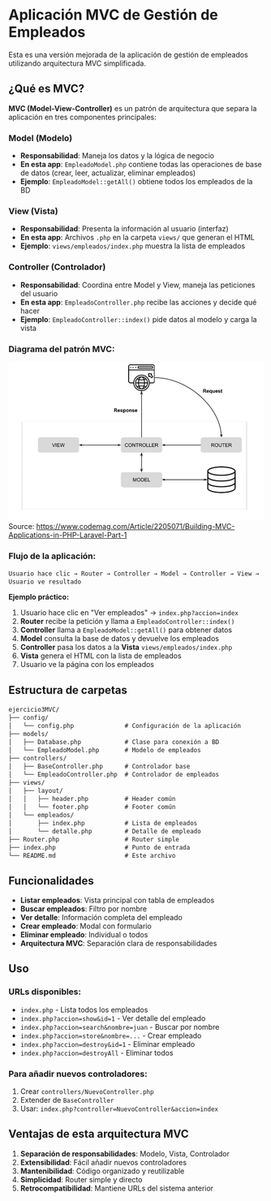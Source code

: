 # Aplicación MVC de Gestión de Empleados

Esta es una versión mejorada de la aplicación de gestión de empleados utilizando arquitectura MVC simplificada.

## ¿Qué es MVC?

**MVC (Model-View-Controller)** es un patrón de arquitectura que separa la aplicación en tres componentes principales:

### **Model (Modelo)**
- **Responsabilidad**: Maneja los datos y la lógica de negocio
- **En esta app**: `EmpleadoModel.php` contiene todas las operaciones de base de datos (crear, leer, actualizar, eliminar empleados)
- **Ejemplo**: `EmpleadoModel::getAll()` obtiene todos los empleados de la BD

### **View (Vista)**
- **Responsabilidad**: Presenta la información al usuario (interfaz)
- **En esta app**: Archivos `.php` en la carpeta `views/` que generan el HTML
- **Ejemplo**: `views/empleados/index.php` muestra la lista de empleados

### **Controller (Controlador)**
- **Responsabilidad**: Coordina entre Model y View, maneja las peticiones del usuario
- **En esta app**: `EmpleadoController.php` recibe las acciones y decide qué hacer
- **Ejemplo**: `EmpleadoController::index()` pide datos al modelo y carga la vista

### **Diagrama del patrón MVC:**

![Diagrama MVC](mvc-php.png)
Source: https://www.codemag.com/Article/2205071/Building-MVC-Applications-in-PHP-Laravel-Part-1

### **Flujo de la aplicación:**
```
Usuario hace clic → Router → Controller → Model → Controller → View → Usuario ve resultado
```

**Ejemplo práctico:**
1. Usuario hace clic en "Ver empleados" → `index.php?accion=index`
2. **Router** recibe la petición y llama a `EmpleadoController::index()`
3. **Controller** llama a `EmpleadoModel::getAll()` para obtener datos
4. **Model** consulta la base de datos y devuelve los empleados
5. **Controller** pasa los datos a la **Vista** `views/empleados/index.php`
6. **Vista** genera el HTML con la lista de empleados
7. Usuario ve la página con los empleados

## Estructura de carpetas

```
ejercicio3MVC/
├── config/
│   └── config.php              # Configuración de la aplicación
├── models/
│   ├── Database.php            # Clase para conexión a BD
│   └── EmpleadoModel.php       # Modelo de empleados
├── controllers/
│   ├── BaseController.php      # Controlador base
│   └── EmpleadoController.php  # Controlador de empleados
├── views/
│   ├── layout/
│   │   ├── header.php          # Header común
│   │   └── footer.php          # Footer común
│   └── empleados/
│       ├── index.php           # Lista de empleados
│       └── detalle.php         # Detalle de empleado
├── Router.php                  # Router simple
├── index.php                   # Punto de entrada
└── README.md                   # Este archivo
```

## Funcionalidades

- **Listar empleados**: Vista principal con tabla de empleados
- **Buscar empleados**: Filtro por nombre
- **Ver detalle**: Información completa del empleado
- **Crear empleado**: Modal con formulario
- **Eliminar empleado**: Individual o todos
- **Arquitectura MVC**: Separación clara de responsabilidades

## Uso

### URLs disponibles:

- `index.php` - Lista todos los empleados
- `index.php?accion=show&id=1` - Ver detalle del empleado
- `index.php?accion=search&nombre=juan` - Buscar por nombre
- `index.php?accion=store&nombre=...` - Crear empleado
- `index.php?accion=destroy&id=1` - Eliminar empleado
- `index.php?accion=destroyAll` - Eliminar todos

### Para añadir nuevos controladores:

1. Crear `controllers/NuevoController.php`
2. Extender de `BaseController`
3. Usar: `index.php?controller=NuevoController&accion=index`

## Ventajas de esta arquitectura MVC

1. **Separación de responsabilidades**: Modelo, Vista, Controlador
2. **Extensibilidad**: Fácil añadir nuevos controladores
3. **Mantenibilidad**: Código organizado y reutilizable
4. **Simplicidad**: Router simple y directo
5. **Retrocompatibilidad**: Mantiene URLs del sistema anterior